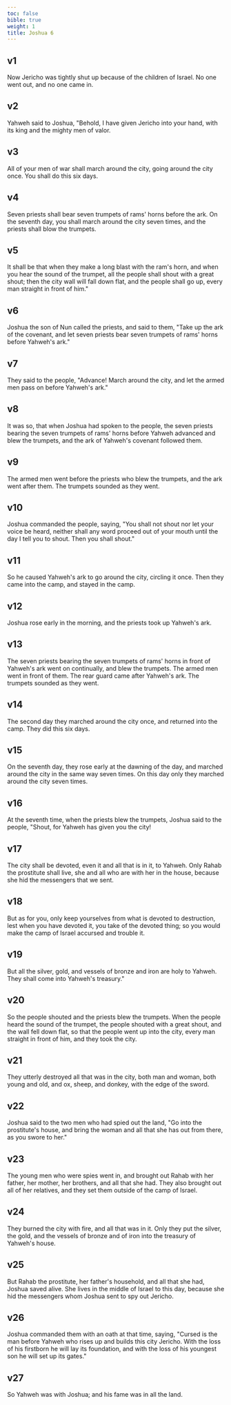 ```yaml
---
toc: false
bible: true
weight: 1
title: Joshua 6
---
```



## v1 
Now Jericho was tightly shut up because of the children of Israel. No one went out, and no one came in. 

## v2 
Yahweh said to Joshua, "Behold, I have given Jericho into your hand, with its king and the mighty men of valor. 

## v3 
All of your men of war shall march around the city, going around the city once. You shall do this six days. 

## v4 
Seven priests shall bear seven trumpets of rams' horns before the ark. On the seventh day, you shall march around the city seven times, and the priests shall blow the trumpets. 

## v5 
It shall be that when they make a long blast with the ram's horn, and when you hear the sound of the trumpet, all the people shall shout with a great shout; then the city wall will fall down flat, and the people shall go up, every man straight in front of him." 

## v6 
Joshua the son of Nun called the priests, and said to them, "Take up the ark of the covenant, and let seven priests bear seven trumpets of rams' horns before Yahweh's ark." 

## v7 
They said to the people, "Advance! March around the city, and let the armed men pass on before Yahweh's ark." 

## v8 
It was so, that when Joshua had spoken to the people, the seven priests bearing the seven trumpets of rams' horns before Yahweh advanced and blew the trumpets, and the ark of Yahweh's covenant followed them. 

## v9 
The armed men went before the priests who blew the trumpets, and the ark went after them. The trumpets sounded as they went. 

## v10 
Joshua commanded the people, saying, "You shall not shout nor let your voice be heard, neither shall any word proceed out of your mouth until the day I tell you to shout. Then you shall shout." 

## v11 
So he caused Yahweh's ark to go around the city, circling it once. Then they came into the camp, and stayed in the camp. 

## v12 
Joshua rose early in the morning, and the priests took up Yahweh's ark. 

## v13 
The seven priests bearing the seven trumpets of rams' horns in front of Yahweh's ark went on continually, and blew the trumpets. The armed men went in front of them. The rear guard came after Yahweh's ark. The trumpets sounded as they went. 

## v14 
The second day they marched around the city once, and returned into the camp. They did this six days. 

## v15 
On the seventh day, they rose early at the dawning of the day, and marched around the city in the same way seven times. On this day only they marched around the city seven times. 

## v16 
At the seventh time, when the priests blew the trumpets, Joshua said to the people, "Shout, for Yahweh has given you the city! 

## v17 
The city shall be devoted, even it and all that is in it, to Yahweh. Only Rahab the prostitute shall live, she and all who are with her in the house, because she hid the messengers that we sent. 

## v18 
But as for you, only keep yourselves from what is devoted to destruction, lest when you have devoted it, you take of the devoted thing; so you would make the camp of Israel accursed and trouble it. 

## v19 
But all the silver, gold, and vessels of bronze and iron are holy to Yahweh. They shall come into Yahweh's treasury." 

## v20 
So the people shouted and the priests blew the trumpets. When the people heard the sound of the trumpet, the people shouted with a great shout, and the wall fell down flat, so that the people went up into the city, every man straight in front of him, and they took the city. 

## v21 
They utterly destroyed all that was in the city, both man and woman, both young and old, and ox, sheep, and donkey, with the edge of the sword. 

## v22 
Joshua said to the two men who had spied out the land, "Go into the prostitute's house, and bring the woman and all that she has out from there, as you swore to her." 

## v23 
The young men who were spies went in, and brought out Rahab with her father, her mother, her brothers, and all that she had. They also brought out all of her relatives, and they set them outside of the camp of Israel. 

## v24 
They burned the city with fire, and all that was in it. Only they put the silver, the gold, and the vessels of bronze and of iron into the treasury of Yahweh's house. 

## v25 
But Rahab the prostitute, her father's household, and all that she had, Joshua saved alive. She lives in the middle of Israel to this day, because she hid the messengers whom Joshua sent to spy out Jericho. 

## v26 
Joshua commanded them with an oath at that time, saying, "Cursed is the man before Yahweh who rises up and builds this city Jericho. With the loss of his firstborn he will lay its foundation, and with the loss of his youngest son he will set up its gates." 

## v27 
So Yahweh was with Joshua; and his fame was in all the land.
